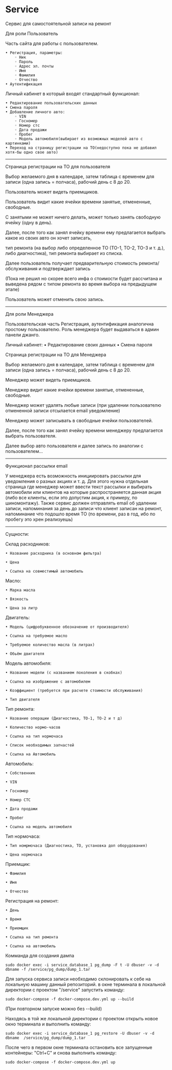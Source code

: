 # Service
Сервис для самостоятельной записи на ремонт

Для роли Пользователь

Часть сайта для работы с пользователем.

    • Регистрация, параметры:
        ◦ Ник
        ◦ Пароль
        ◦ Адрес эл. почты
        ◦ Имя
        ◦ Фамилия
        ◦ Отчество
    • Аутентификация

Личный кабинет в который входят стандартный функционал:

    • Редактирование пользовательских данных
    • Смена пароля
    • Добавление личного авто:
        ◦ VIN
        ◦ Госномер
        ◦ Номер стс
        ◦ Дата продажи
        ◦ Пробег
        ◦ Модель автомобиля(выбирает из возможных моделей авто с картинками)
    • Переход на страницу регистрации на ТО(недоступно пока не добавил хотя-бы одно свое авто)

--------------
Страница регистрации на ТО для пользователя

Выбор желаемого дня в календаре, затем таблица с временем для записи (одна запись = полчаса), рабочий день с 8 до 20. 

Пользователь может видеть приемщиков.

Пользователь видит какие ячейки времени занятые, отмененные, свободные. 

С занятыми не может ничего делать, может только занять свободную ячейку (одну в день).

Далее, после того как занял ячейку времени ему предлагается выбрать какое из своих авто он хочет записать,  

тип ремонта (на выбор либо определенное ТО (ТО-1, ТО-2, ТО-3 и т. д.), либо диагностика), тип ремонта выбирает из списка.

Далее пользователь получает предварительную стоимость ремонта/обслуживания и подтверждает запись

(Пока не решил но скорее всего инфа о стоимости будет рассчитана и выведена рядом с типом ремонта во время выбора на предыдущем этапе)

Пользователь может отменить свою запись.

----------------


Для роли Менеджера

Пользовательская часть
Регистрация, аутентификация аналогична простому пользователю. 
Роль менеджера будет выдаваться в админ панели джанго.

Личный кабинет:
    • Редактирование своих данных
    • Смена пароля

Страница регистрации на ТО для Менеджера

Выбор желаемого дня в календаре, затем таблица с временем для записи (одна запись = полчаса), рабочий день с 8 до 20. 

Менеджер может видеть приемщиков.

Менеджер видит какие ячейки времени занятые, отмененные, свободные. 

Менеджер может удалять любые записи (при удалении пользователю отмененной записи отсылается email уведомление)

Менеджер может записывать в свободные ячейки пользователей.

Далее, после того как занял ячейку времени менеджеру предлагается выбрать пользователя.

Далее выбор авто пользователя и далее запись по аналогии с пользователем... 

-------------------

Функционал рассылки email

У менеджера есть возможность инициировать рассылки для уведомления о разных акциях и т. д. 
Для этого нужна отдельная страница где менеджер может ввести текст рассылки и выбирать автомобили или 
клиентов на которые распространяется данная акция (либо все клиенты, если это допустим акция, к примеру, по шиномонтажу).
Также сервис должен отправлять email об удалении записи, напоминания за день до записи что клиент записан на ремонт,
напоминание что подошло время ТО (по времени, раз в год, ибо по пробегу это хрен реализуешь)

-------------------

Сущности:

Склад расходников:

    • Название расходника (в основном фильтра)
    
    • Цена
    
    • Ссылка на совместимый автомобиль

Масло:

    • Марка масла
    
    • Вязкость
    
    • Цена за литр

Двигатель:

    • Модель (цифробуквенное обозначение от производителя)
    
    • Ссылка на требуемое масло
    
    • Требуемое количество масла (в литрах)
    
    • Обьём двигателя

Модель автомобиля:

    • Название модели (с названием поколения в скобках)
    
    • Ссылка на изображение с автомобилем
    
    • Коэффициент (требуется при расчете стоимости обслуживания)
    
    • Тип двигателя

Тип ремонта:

    • Название операции (Диагностика, ТО-1, ТО-2 и т д)
    
    • Количество нормо-часов
    
    • Ссылка на тип нормочаса
    
    • Список необходимых запчастей
    
    • Ссылка на Автомобиль 

Автомобиль:

    • Собственник
    
    • VIN
    
    • Госномер
    
    • Номер СТС
    
    • Дата продажи
    
    • Пробег
    
    • Ссылка на модель автомобиля

Тип нормочаса:

    • Тип номрмочаса (Диагностика, ТО, установка доп оборудования)
    
    • Цена нормочаса

Приемщик:

    • Фамилия
    
    • Имя
    
    • Отчество

Регистрация на ремонт:

    • День
    
    • Время
    
    • Приемщик
    
    • Ссылка на тип ремонта
    
    • Ссылка на автомобиль

Комманда для создания дампа

`sudo docker exec -i service_database_1 pg_dump -F t -U dbuser -v -d dbname -f /service/pg_dump/dump_1.tar`


Для запуска сервиса записи необходимо склонировать к себе на локальную машину данный репозиторий.
в окне терминала в локальной директории с проектом "/service" запустить команду:

`sudo docker-compose -f docker-compose.dev.yml up --build`

(При повторном запуске можно без --build)

Находясь в той же локальной директории с проектом открыть новое окно терминала и выполнить команду:

`sudo docker exec -i service_database_1 pg_restore -U dbuser -v -d dbname  /service/pg_dump/dump_1.tar`


После чего в первом окне терминала остановить все запущенные контейнеры: "Ctrl+C" и снова выполнить команду:

`sudo docker-compose -f docker-compose.dev.yml up`


